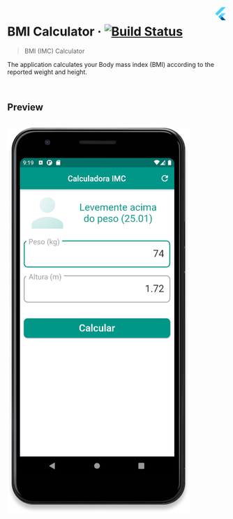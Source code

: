 <img src="..\assets\flutter-logo.png" width="30" alt="logo" align="right">

# BMI Calculator &middot; [![Build Status](https://img.shields.io/travis/npm/npm/latest.svg?style=flat-square)](https://travis-ci.org/npm/npm)

> BMI (IMC) Calculator

The application calculates your Body mass index (BMI) according to the reported weight and height.

<br>

## Preview
<br> 
<img src="..\assets\imc-preview.png" alt="logo">
